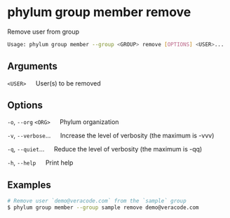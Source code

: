 # phylum group member remove

Remove user from group

```sh
Usage: phylum group member --group <GROUP> remove [OPTIONS] <USER>...
```

## Arguments

`<USER>`
&emsp; User(s) to be removed

## Options

`-o`, `--org` `<ORG>`
&emsp; Phylum organization

`-v`, `--verbose`...
&emsp; Increase the level of verbosity (the maximum is -vvv)

`-q`, `--quiet`...
&emsp; Reduce the level of verbosity (the maximum is -qq)

`-h`, `--help`
&emsp; Print help

## Examples

```sh
# Remove user `demo@veracode.com` from the `sample` group
$ phylum group member --group sample remove demo@veracode.com
```
